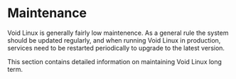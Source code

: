# Maintenance

Void Linux is generally fairly low maintenence. As a general rule the system
should be updated regularly, and when running Void Linux in production, services
need to be restarted periodically to upgrade to the latest version.

This section contains detailed information on maintaining Void Linux long term.

